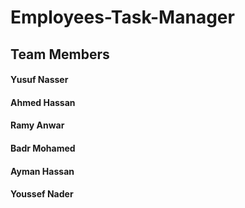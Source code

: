 # Employees-Task-Manager
## Team Members
#### Yusuf Nasser
#### Ahmed Hassan
#### Ramy Anwar
#### Badr Mohamed
#### Ayman Hassan
#### Youssef Nader
